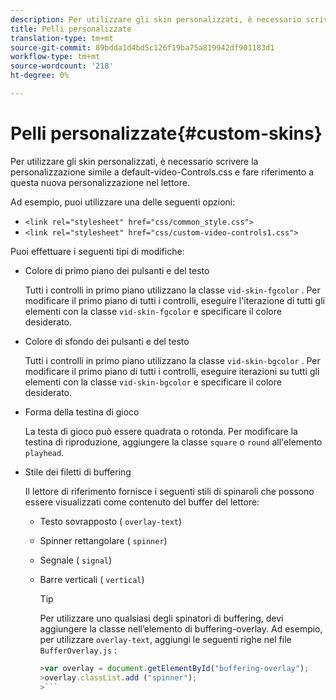 ```yaml
---
description: Per utilizzare gli skin personalizzati, è necessario scrivere la personalizzazione simile a default-video-Controls.css e fare riferimento a questa nuova personalizzazione nel lettore.
title: Pelli personalizzate
translation-type: tm+mt
source-git-commit: 89bdda1d4bd5c126f19ba75a819942df901183d1
workflow-type: tm+mt
source-wordcount: '218'
ht-degree: 0%

---
```



# Pelli personalizzate{#custom-skins}

Per utilizzare gli skin personalizzati, è necessario scrivere la personalizzazione simile a default-video-Controls.css e fare riferimento a questa nuova personalizzazione nel lettore.

Ad esempio, puoi utilizzare una delle seguenti opzioni:

* `<link rel="stylesheet" href="css/common_style.css">`
* `<link rel="stylesheet" href="css/custom-video-controls1.css">`

Puoi effettuare i seguenti tipi di modifiche:

* Colore di primo piano dei pulsanti e del testo

   Tutti i controlli in primo piano utilizzano la classe `vid-skin-fgcolor` . Per modificare il primo piano di tutti i controlli, eseguire l&#39;iterazione di tutti gli elementi con la classe `vid-skin-fgcolor` e specificare il colore desiderato.
* Colore di sfondo dei pulsanti e del testo

   Tutti i controlli in primo piano utilizzano la classe `vid-skin-bgcolor` . Per modificare il primo piano di tutti i controlli, eseguire iterazioni su tutti gli elementi con la classe `vid-skin-bgcolor` e specificare il colore desiderato.
* Forma della testina di gioco

   La testa di gioco può essere quadrata o rotonda. Per modificare la testina di riproduzione, aggiungere la classe `square` o `round` all&#39;elemento `playhead`.
* Stile dei filetti di buffering

   Il lettore di riferimento fornisce i seguenti stili di spinaroli che possono essere visualizzati come contenuto del buffer del lettore:

   * Testo sovrapposto ( `overlay-text`)
   * Spinner rettangolare ( `spinner`)
   * Segnale ( `signal`)
   * Barre verticali ( `vertical`)

      >[!TIP]
      >
      >Per utilizzare uno qualsiasi degli spinatori di buffering, devi aggiungere la classe nell’elemento di buffering-overlay. Ad esempio, per utilizzare `overlay-text`, aggiungi le seguenti righe nel file `BufferOverlay.js` :
      >
      >
      ```js
      >var overlay = document.getElementById("buffering-overlay"); 
      >overlay.classList.add ("spinner");
      >```

